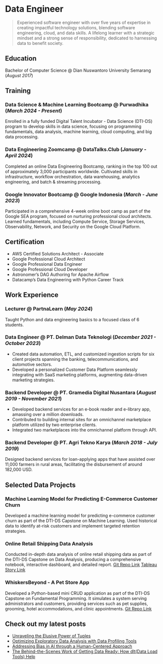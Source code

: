 # Data Engineer

> Experienced software engineer with over five years of expertise in creating impactful technology solutions, blending software engineering, cloud, and data skills. A lifelong learner with a strategic mindset and a strong sense of responsibility, dedicated to harnessing data to benefit society.

## Education
Bachelor of Computer Science @ Dian Nuswantoro University Semarang (*August 2017*)

## Training
### Data Science & Machine Learning Bootcamp @ Purwadhika (_March 2024 - Present_)
Enrolled in a fully funded Digital Talent Incubator - Data Science (DTI-DS) program to develop skills in data science, focusing on programming fundamentals, data analysis, machine learning, cloud computing, and big data processing.

### Data Engineering Zoomcamp @ DataTalks.Club (_January - April 2024_)
Completed an online Data Engineering Bootcamp, ranking in the top 100 out of approximately 3,000 participants worldwide. Cultivated skills in infrastructure, workflow orchestration, data warehousing, analytics engineering, and batch & streaming processing.

### Google Innovator Bootcamp @ Google Indonesia (_March - June 2023_)
Participated in a comprehensive 4-week online boot camp as part of the Google SEA program, focused on nurturing professional cloud architects. Learned fundamentals, including Compute Service, Storage Services, Observability, Network, and Security on the Google Cloud Platform.

## Certification
- AWS Certified Solutions Architect - Associate
- Google Professional Cloud Architect
- Google Professional Data Engineer
- Google Professional Cloud Developer
- Astronomer’s DAG Authoring for Apache Airflow
- Datacamp’s Data Engineering with Python Career Track

## Work Experience
### Lecturer @ PartnaLearn (_May 2024_)
Taught Python and data engineering basics to a focused class of 6 students.

### Data Engineer @ PT. Delman Data Teknologi (_December 2021 - October 2023_)
- Created data automation, ETL, and customized ingestion scripts for six client projects spanning the banking, telecommunications, and automotive sectors.
- Developed a personalized Customer Data Platform seamlessly integrating with SaaS marketing platforms, augmenting data-driven marketing strategies.

### Backend Developer @ PT. Gramedia Digital Nusantara (_August 2019 - November 2021_)
- Developed backend services for an e-book reader and e-library app, amassing over a million downloads.
- Contributed to building internal sites for an omnichannel marketplace platform utilized by two enterprise clients.
- Integrated two marketplaces into the omnichannel platform through API.

### Backend Developer @ PT. Agri Tekno Karya (_March 2018 - July 2019_)
Designed backend services for loan-applying apps that have assisted over 11,000 farmers in rural areas, facilitating the disbursement of around 182,000 USD. 

## Selected Data Projects
### Machine Learning Model for Predicting E-Commerce Customer Churn
Developed a machine learning model for predicting e-commerce customer churn as part of the DTI-DS Capstone on Machine Learning. Used historical data to identify at-risk customers and implement targeted retention strategies.

### Online Retail Shipping Data Analysis
Conducted in-depth data analysis of online retail shipping data as part of the DTI-DS Capstone on Data Analysis, producing a comprehensive notebook, interactive dashboard, and detailed report.
[Git Repo Link](https://github.com/mfarik21/Online-Retail-Shipping-EDA)
[Tableau Story Link](https://public.tableau.com/app/profile/muhamad.farikhin/viz/Capstone2Story_17176829660920/Story)

### WhiskersBeyond - A Pet Store App
Developed a Python-based mini CRUD application as part of the DTI-DS Capstone on Fundamental Programming. It simulates a system serving administrators and customers, providing services such as pet supplies, grooming, hotel accommodations, and clinic appointments.
[Git Repo Link](https://github.com/mfarik21/WhiskersBeyond-App)

## Check out my latest posts
- [Unraveling the Elusive Power of Tuples](https://medium.com/@m.farikhin94/unraveling-the-elusive-power-of-tuples-2eeea5520e83)
- [Optimizing Exploratory Data Analysis with Data Profiling Tools](https://medium.com/@m.farikhin94/optimizing-exploratory-data-analysis-with-data-quality-profiling-tools-c42415dbd9ea)
- [Addressing Bias in AI through a Human-Centered Approach](https://medium.com/@mfarik/addressing-bias-in-ai-through-a-human-centered-approach-768fbf7e7628)
- [The Behind-the-Scenes Work of Getting Data Ready: How dlt(Data Load Tools) Help](https://medium.com/@mfarik/the-behind-the-scenes-work-of-getting-data-ready-how-dlt-data-load-tools-helps-f9fde3e7e346)